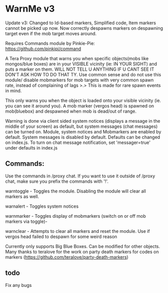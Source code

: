 # WarnMe v3
Update v3: Changed to Id-based markers, Simplified code, Item markers cannot be picked up now. Now correctly despawns markers on despawning target even if the mob target moves around. 

Requires Commands module by Pinkie-Pie: https://github.com/pinkipi/command

A Tera Proxy module that warns you when specific objects(mobs like mongos/blue boxes) are in your VISIBLE vicinity (ie: IN YOUR SIGHT) and puts a marker on them. WILL NOT TELL U ANYTHING IF U CANT SEE IT DON'T ASK HOW TO DO THAT TY. Use common sense and do not use this module/ disable mobmarkers for mob targets with very common spawn rate, instead of complaining of lags >.> This is made for rare spawn events in mind.

This only warns you when the object is loaded onto your visible vicinity (ie. you can see it around you). A mob marker (vergos head) is spawned on mob(bluebox) and despawned when mob is dead/out of range. 

Warning is done via client sided system notices (displays a message in the middle of your screen) as default, but system messages (chat messages) can be turned on. Module, system notices and Mobmarkers are enabled by default. System messages is disabled by default. Defaults can be changed on index.js. To turn on chat message notification, set 'messager=true' under defaults in index.js

## Commands:
Use the commands in /proxy chat. If you want to use it outside of /proxy chat, make sure you prefix the commands with '!'.

warntoggle - Toggles the module. Disabling the module will clear all markers as well.

warnalert - Toggles system notices

warnmarker - Toggles display of mobmarkers (switch on or off mob markers via toggle)-

warnclear - Attempts to clear all markers and reset the module. Use if vergos head failed to despawn for some weird reason

Currently only supports Big Blue Boxes. Can be modified for other objects.
Many thanks to teralove for the work on party death markers for codes on markers (https://github.com/teralove/party-death-markers)

## todo
Fix any bugs
